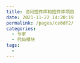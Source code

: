 ```yaml
---
title: 访问控件库和控件库项目
date: 2021-11-22 14:20:19
permalink: /pages/ce6df2/
categories:
  - 专家
  - 代码模块
tags:
  - 
---
```

